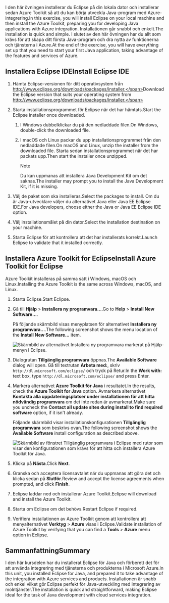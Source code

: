<span data-ttu-id="deb07-101">I den här övningen installerar du Eclipse på din lokala dator och installerar sedan Azure Toolkit så att du kan börja utveckla Java-program med Azure-integrering.</span><span class="sxs-lookup"><span data-stu-id="deb07-101">In this exercise, you will install Eclipse on your local machine and then install the Azure Toolkit, preparing you for developing Java applications with Azure integration.</span></span> <span data-ttu-id="deb07-102">Installationen går snabbt och enkelt.</span><span class="sxs-lookup"><span data-stu-id="deb07-102">The installation is quick and simple.</span></span> <span data-ttu-id="deb07-103">I slutet av den här övningen har du allt som krävs för att skapa ditt första Java-program och dra nytta av funktionerna och tjänsterna i Azure.</span><span class="sxs-lookup"><span data-stu-id="deb07-103">At the end of the exercise, you will have everything set up that you need to start your first Java application, taking advantage of the features and services of Azure.</span></span>

## <a name="install-eclipse-ide"></a><span data-ttu-id="deb07-104">Installera Eclipse IDE</span><span class="sxs-lookup"><span data-stu-id="deb07-104">Install Eclipse IDE</span></span>

1. <span data-ttu-id="deb07-105">Hämta Eclipse-versionen för ditt operativsystem från http://www.eclipse.org/downloads/packages/installer.</span><span class="sxs-lookup"><span data-stu-id="deb07-105">Download the Eclipse version that suits your operating system from http://www.eclipse.org/downloads/packages/installer.</span></span>

1. <span data-ttu-id="deb07-106">Starta installationsprogrammet för Eclipse när det har hämtats.</span><span class="sxs-lookup"><span data-stu-id="deb07-106">Start the Eclipse installer once downloaded.</span></span>

    1. <span data-ttu-id="deb07-107">I Windows dubbelklickar du på den nedladdade filen.</span><span class="sxs-lookup"><span data-stu-id="deb07-107">On Windows, double-click the downloaded file.</span></span>

    1. <span data-ttu-id="deb07-108">I macOS och Linux packar du upp installationsprogrammet från den nedladdade filen.</span><span class="sxs-lookup"><span data-stu-id="deb07-108">On macOS and Linux, unzip the installer from the downloaded file.</span></span> <span data-ttu-id="deb07-109">Starta sedan installationsprogrammet när det har packats upp.</span><span class="sxs-lookup"><span data-stu-id="deb07-109">Then start the installer once unzipped.</span></span>

        > [!NOTE]
        > <span data-ttu-id="deb07-110">Du kan uppmanas att installera Java Development Kit om det saknas.</span><span class="sxs-lookup"><span data-stu-id="deb07-110">The installer may prompt you to install the Java Development Kit, if it is missing.</span></span>

1. <span data-ttu-id="deb07-111">Välj de paket som ska installeras.</span><span class="sxs-lookup"><span data-stu-id="deb07-111">Select the packages to install.</span></span> <span data-ttu-id="deb07-112">Om du är Java-utvecklare väljer du alternativet Java eller Java EE Eclipse IDE.</span><span class="sxs-lookup"><span data-stu-id="deb07-112">For Java developers, choose either the Java or Java EE Eclipse IDE option.</span></span>

1. <span data-ttu-id="deb07-113">Välj installationsmålet på din dator.</span><span class="sxs-lookup"><span data-stu-id="deb07-113">Select the installation destination on your machine.</span></span>

1. <span data-ttu-id="deb07-114">Starta Eclipse för att kontrollera att det har installerats korrekt.</span><span class="sxs-lookup"><span data-stu-id="deb07-114">Launch Eclipse to validate that it installed correctly.</span></span>

## <a name="install-azure-toolkit-for-eclipse"></a><span data-ttu-id="deb07-115">Installera Azure Toolkit for Eclipse</span><span class="sxs-lookup"><span data-stu-id="deb07-115">Install Azure Toolkit for Eclipse</span></span>

<span data-ttu-id="deb07-116">Azure Toolkit installeras på samma sätt i Windows, macOS och Linux.</span><span class="sxs-lookup"><span data-stu-id="deb07-116">Installing the Azure Toolkit is the same across Windows, macOS, and Linux.</span></span>

1. <span data-ttu-id="deb07-117">Starta Eclipse.</span><span class="sxs-lookup"><span data-stu-id="deb07-117">Start Eclipse.</span></span>

1. <span data-ttu-id="deb07-118">Gå till **Hjälp** > **Installera ny programvara...**.</span><span class="sxs-lookup"><span data-stu-id="deb07-118">Go to **Help** > **Install New Software...**.</span></span>

    <span data-ttu-id="deb07-119">På följande skärmbild visas menyplatsen för alternativet **Installera ny programvara...**.</span><span class="sxs-lookup"><span data-stu-id="deb07-119">The following screenshot shows the menu location of the **Install New Software...** item.</span></span>

    ![Skärmbild av alternativet Installera ny programvara markerat på Hjälp-menyn i Eclipse.](../media/7-eclipse-install-new-software.png)

1. <span data-ttu-id="deb07-121">Dialogrutan **Tillgänglig programvara** öppnas.</span><span class="sxs-lookup"><span data-stu-id="deb07-121">The **Available Software** dialog will open.</span></span> <span data-ttu-id="deb07-122">Gå till textrutan **Arbeta med:**, skriv `http://dl.microsoft.com/eclipse/` och tryck på Retur.</span><span class="sxs-lookup"><span data-stu-id="deb07-122">In the **Work with:** text box, type `http://dl.microsoft.com/eclipse/` and press Enter.</span></span>

1. <span data-ttu-id="deb07-123">Markera alternativet **Azure Toolkit för Java** i resultatet.</span><span class="sxs-lookup"><span data-stu-id="deb07-123">In the results, check the **Azure Toolkit for Java** option.</span></span> <span data-ttu-id="deb07-124">Avmarkera alternativet **Kontakta alla uppdateringsplatser under installationen för att hitta nödvändig programvara** om det inte redan är avmarkerat.</span><span class="sxs-lookup"><span data-stu-id="deb07-124">Make sure you uncheck the **Contact all update sites during install to find required software** option, if it isn't already.</span></span>

    <span data-ttu-id="deb07-125">Följande skärmbild visar installationskonfigurationen **Tillgänglig programvara** som beskrivs ovan.</span><span class="sxs-lookup"><span data-stu-id="deb07-125">The following screenshot shows the **Available Software** install configuration as described above.</span></span>

    ![Skärmbild av fönstret Tillgänglig programvara i Eclipse med rutor som visar den konfigurationen som krävs för att hitta och installera Azure Toolkit för Java.](../media/7-eclipse-download-azure-toolkit-for-java.png)

1. <span data-ttu-id="deb07-127">Klicka på **Nästa**.</span><span class="sxs-lookup"><span data-stu-id="deb07-127">Click **Next**.</span></span>

1. <span data-ttu-id="deb07-128">Granska och acceptera licensavtalet när du uppmanas att göra det och klicka sedan på **Slutför**.</span><span class="sxs-lookup"><span data-stu-id="deb07-128">Review and accept the license agreements when prompted, and click **Finish**.</span></span>

1. <span data-ttu-id="deb07-129">Eclipse laddar ned och installerar Azure Toolkit.</span><span class="sxs-lookup"><span data-stu-id="deb07-129">Eclipse will download and install the Azure Toolkit.</span></span>

1. <span data-ttu-id="deb07-130">Starta om Eclipse om det behövs.</span><span class="sxs-lookup"><span data-stu-id="deb07-130">Restart Eclipse if required.</span></span>

1. <span data-ttu-id="deb07-131">Verifiera installationen av Azure Toolkit genom att kontrollera att menyalternativet **Verktyg** > **Azure** visas i Eclipse.</span><span class="sxs-lookup"><span data-stu-id="deb07-131">Validate installation of Azure Toolkit by verifying that you can find a **Tools** > **Azure** menu option in Eclipse.</span></span>

## <a name="summary"></a><span data-ttu-id="deb07-132">Sammanfattning</span><span class="sxs-lookup"><span data-stu-id="deb07-132">Summary</span></span>

<span data-ttu-id="deb07-133">I den här kursdelen har du installerat Eclipse för Java och förberett det för att använda integrering med tjänsterna och produkterna i Microsoft Azure.</span><span class="sxs-lookup"><span data-stu-id="deb07-133">In this unit, you installed Eclipse for Java, and prepared it to take advantage of the integration with Azure services and products.</span></span> <span data-ttu-id="deb07-134">Installationen är snabb och enkel vilket gör Eclipse perfekt för Java-utveckling med integrering av molntjänster.</span><span class="sxs-lookup"><span data-stu-id="deb07-134">The installation is quick and straightforward, making Eclipse ideal for the task of Java development with cloud services integration.</span></span>
